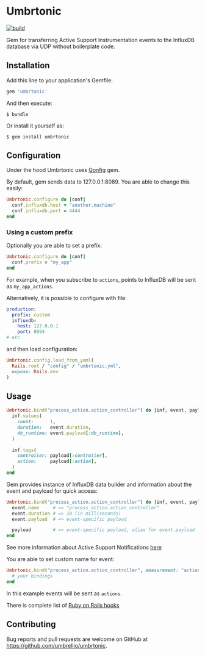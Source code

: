 # Umbrtonic

[![build](https://github.com/umbrellio/umbrtonic/workflows/build/badge.svg)](https://github.com/umbrellio/umbrtonic/actions)

Gem for transferring Active Support Instrumentation events 
to the InfluxDB database via UDP without boilerplate code.


## Installation

Add this line to your application's Gemfile:

```ruby
gem 'umbrtonic'
```

And then execute:

    $ bundle

Or install it yourself as:

    $ gem install umbrtonic


## Configuration
Under the hood Umbrtonic uses [Qonfig](https://github.com/0exp/qonfig) gem.

By default, gem sends data to 127.0.0.1:8089. You are able to change this easily:

```ruby
Umbrtonic.configure do |conf|
  conf.influxdb.host = "another.machine"
  conf.influxdb.port = 4444
end
```


### Using a custom prefix
Optionally you are able to set a prefix:

```ruby
Umbrtonic.configure do |conf|
  conf.prefix = "my_app"
end
```

For example, when you subscribe to `actions`, 
points to InfluxDB will be sent as `my_app_actions`.

Alternatively, it is possible to configure with file:

```yaml
production:
  prefix: custom
  influxdb:
    host: 127.0.0.1
    port: 8094
# etc
```

and then load configuration:

```ruby
Umbrtonic.config.load_from_yaml(
  Rails.root / "config" / "umbrtonic.yml",
  expose: Rails.env
)
```

## Usage
```ruby
Umbrtonic.bind("process_action.action_controller") do |inf, event, payload|
  inf.values(
    count:      1, 
    duration:   event.duration, 
    db_runtime: event.payload[:db_runtime],
  )
  
  inf.tags(
    controller: payload[:controller], 
    action:     payload[:action],
  )
end
```

Gem provides instance of InfluxDB data builder
and information about the event and payload for quick access:

```ruby
Umbrtonic.bind("process_action.action_controller") do |inf, event, payload|
  event.name     # => "process_action.action_controller"
  event.duration # => 10 (in milliseconds)
  event.payload  # => event-specific payload 

  payload        # => event-specific payload, alias for event.payload 
end
```



See more information about Active Support Notifications 
[here](https://guides.rubyonrails.org/active_support_instrumentation.html)

You are able to set custom name for event:

```ruby
Umbrtonic.bind("process_action.action_controller", measurement: "actions") do |inf, event, payload|
  # your bindings
end
```

In this example events will be sent as `actions`.

There is complete list of 
[Ruby on Rails hooks](https://guides.rubyonrails.org/v5.1/active_support_instrumentation.html#rails-framework-hooks)


## Contributing

Bug reports and pull requests are welcome on GitHub 
at https://github.com/umbrellio/umbrtonic.
